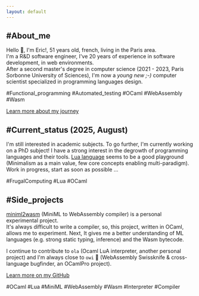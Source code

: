 ```yaml
---
layout: default
---
```


## #About_me

Hello 👋, I'm Eric!, 51 years old, french, living in the Paris area.\
I'm a R&D software engineer, I've 20 years of experience in software development, in web environments.\
After a second master's degree in computer science (2021 - 2023, Paris Sorbonne University of Sciences),
I'm now a *young new ;-)* computer scientist specialized in programming languages design.

#Functional_programming #Automated_testing #OCaml #WebAssembly #Wasm

[Learn more about my journey](./eric-patrizio.html)

## #Current_status (2025, August)

I'm still interested in academic subjects. To go further, I'm currently working on a PhD subject!
I have a strong interest in the degrowth of programming languages and their tools.
[Lua language](https://github.com/epatrizio/ola) seems to be a good playground
(Minimalism as a main value, few core concepts enabling multi-paradigm).\
Work in progress, start as soon as possible ...

#FrugalComputing #Lua #OCaml

## #Side_projects

[miniml2wasm](https://github.com/epatrizio/miniml2wasm) (MiniML to WebAssembly compiler) is a personal experimental project.\
It's always difficult to write a compiler, so, this project, written in OCaml, allows me to experiment.
Next, It gives me a better understanding of ML languages (e.g. strong static typing, inference)
and the Wasm bytecode.

I continue to contribute to `ola` (Ocaml LuA interpreter, another personal project)
and I'm always close to `owi` 🐌 (WebAssembly Swissknife & cross-language bugfinder, an OCamlPro project).

[Learn more on my GitHub](https://github.com/epatrizio)

#OCaml #Lua #MiniML #WebAssembly #Wasm #Interpreter #Compiler
